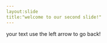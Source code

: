 ```yaml
---
layout:slide
title:"welcome to our second slide!"
---
```

your text 
use the left arrow to go back!
